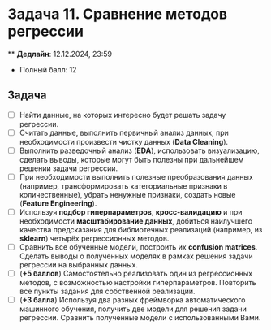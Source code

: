 # Задача 11. Сравнение методов регрессии

** **Дедлайн**: 12.12.2024, 23:59
* Полный балл: 12

## Задача

- [ ] Найти данные, на которых интересно будет решать задачу регрессии.
- [ ] Считать данные, выполнить первичный анализ данных, при необходимости произвести чистку данных (**Data Cleaning**).
- [ ] Выполнить разведочный анализ (**EDA**), использовать визуализацию, сделать выводы, которые могут быть полезны при дальнейшем решении задачи регрессии.
- [ ] При необходимости выполнить полезные преобразования данных (например, трансформировать категориальные признаки в количественные), убрать ненужные признаки, создать новые (**Feature Engineering**).
- [ ] Используя **подбор гиперпараметров**, **кросс-валидацию** и при необходимости **масштабирование данных**, добиться наилучшего качества предсказания для библиотечных реализаций (например, из **sklearn**) четырёх регрессионных методов.
- [ ] Сравнить все обученные модели, построить их **confusion matrices**. Сделать выводы о полученных моделях в рамках решения задачи регрессии на выбранных данных.
- [ ] (**+5 баллов**) Самостоятельно реализовать один из регрессионных методов, с возможностью настройки гиперпараметров. Повторить все пункты задания для собственной реализации.
- [ ] (**+3 балла**) Используя два разных фреймворка автоматического машинного обучения, получить две модели для решения задачи регрессии. Сравнить полученные модели с использованными Вами.
